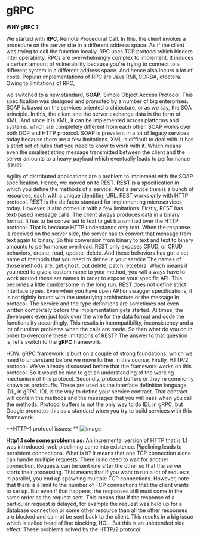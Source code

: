 # gRPC
**WHY gRPC ?**

We started with **RPC**, Remote Procedural Call. In this, the client invokes a procedure on the server site in a different address space. As if the client was trying to call the function locally. RPC uses TCP protocol which hinders inter operability. RPCs are overwhelmingly complex to implement. It induces a certain amount of vulnerability because you're trying to connect to a different system in a different address space. And hence also incurs a lot of costs. Popular implementations of RPC are Java RMI, CORBA, etcetera. Owing to limitations of RPC, 

we switched to a new standard, **SOAP**, Simple Object Access Protocol. This specification was designed and promoted by a number of big enterprises. SOAP is based on the services oriented architecture, or as we say, the SOA principle. In this, the client and the server exchange data in the form of XML. And since it is XML, it can be implemented across platforms and systems, which are completely different from each other. SOAP works over both DCP and HTTP protocol. SOAP is prevalent in a lot of legacy services today because there are a few limitations. XML is difficult to deal with. It has a strict set of rules that you need to know to work with it. Which means even the smallest string message transmitted between the client and the server amounts to a heavy payload which eventually leads to performance issues. 

Agility of distributed applications are a problem to implement with the SOAP specification. Hence, we moved on to REST. **REST** is a specification in which you define the methods of a service. And a service then is a bunch of resources, each with a unique identifier, URL. REST works only with HTTP protocol. REST is the de facto standard for implementing microservices today. However, it also comes in with a few limitations. Firstly, REST has text-based message calls. The client always produces data in a binary format. It has to be converted to text to get transmitted over the HTTP protocol. That is because HTTP understands only text. When the response is received on the server side, the server has to convert that message from text again to binary. So this conversion from binary to text and text to binary amounts to performance overhead. REST only exposes CRUD, or CRUD behaviors, create, read, update, delete. And these behaviors has got a set name of methods that you need to define in your service The names of those methods are, get ghost, put delete, patch, etcetera. Which means if you need to give a custom name to your method, you will always have to work around these set names in order to expose your specific API. This becomes a little cumbersome in the long run. REST does not define strict interface types. Even when you have open API or swagger specifications, it is not tightly bound with the underlying architecture or the message in protocol. The service and the type definitions are sometimes not even written completely before the implementation gets started. At times, the developers even just look over the wire for the data format and code the functionality accordingly. This results in incompatibility, inconsistency and a lot of runtime problems when the calls are made. So then what do you do in order to overcome these limitations of REST? 
The answer to that question is, let's switch to the **gRPC** framework.


HOW:
gRPC framework is built on a couple of strong foundations, which we need to understand before we move further in this course. Firstly, HTTP/2 protocol. We've already discussed before that the framework works on this protocol. So it would be nice to get an understanding of the working mechanism of this protocol. Secondly, protocol buffers or they're commonly known as protobuffs. These are used as the interface definition language, IDL, in gRPC. IDL is the way to define your service contract. That contract will contain the methods and the messages that you will pass when you call the methods. Protocol buffers is not the only way to do IDL in gRPC, but Google promotes this as a standard when you try to build services with this framework.


**HTTP-1 protocol issues:
**
![image](https://user-images.githubusercontent.com/11258384/125916778-5a9a6e2d-f058-4bed-9e69-8024c9f975c3.png)


**Http1.1 sole some problems as:**
An incremental version of HTTP that is 1.1 was introduced, web pipelining came into existence. Pipelining leads to persistent connections. What is it? It means that one TCP connection alone can handle multiple requests. There is no need to wait for another connection. Requests can be sent one after the other so that the server starts their processing. This means that if you want to run a lot of requests in parallel, you end up spawning multiple TCP connections. However, note that there is a limit to the number of TCP connections that the client wants to set up. But even if that happens, the responses still must come in the same order as the request sent. This means that if the response of a particular request is delayed, for example the request was held up for a database connection or some other resource than all the other responses are blocked and cannot be sent back to the client. This results in a big issue which is called head of line blocking, HOL. But this is an unintended side effect. These problems solved by the HTTP/2 protocol.
